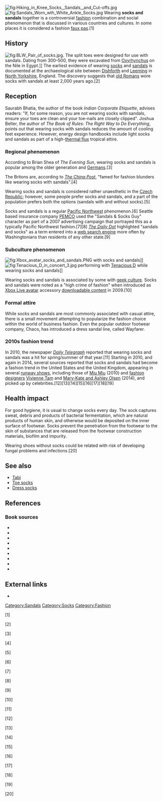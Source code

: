 ![](Hiking_in_Knee_Socks,_Sandals,_and_Cut-offs.jpg "fig:Hiking_in_Knee_Socks,_Sandals,_and_Cut-offs.jpg")
![](Sandals_Worn_wth_White_Ankle_Socks.jpg "fig:Sandals_Worn_wth_White_Ankle_Socks.jpg")
Wearing **socks and sandals** together is a controversial
[fashion](fashion "wikilink") combination and social phenomenon that is
discussed in various countries and cultures. In some places it is
considered a fashion [faux pas](wikt:faux_pas "wikilink").[1]

## History

![](BLW_Pair_of_socks.jpg "fig:BLW_Pair_of_socks.jpg"). The split toes
were designed for use with sandals. Dating from 300–500, they were
excavated from [Oxyrhynchus](Oxyrhynchus "wikilink") on the Nile in
Egypt.\]\] The earliest evidence of wearing [socks](sock "wikilink") and
[sandals](sandal "wikilink") is documented at the archaeological site
between [Dishforth](Dishforth "wikilink") and
[Leeming](Leeming,_North_Yorkshire "wikilink") in [North
Yorkshire](North_Yorkshire "wikilink"), England. The discovery suggests
that [old Romans](Ancient_Rome "wikilink") wore socks with sandals at
least 2,000 years ago.[2]

## Reception

Saurabh Bhatia, the author of the book *Indian Corporate Etiquette*,
advises readers: "If, for some reason, you are not wearing socks with
sandals, ensure your toes are clean and your toe-nails are closely
clipped". Joshua Belter, the author of *The Book of Rules: The Right Way
to Do Everything*, points out that wearing socks with sandals reduces
the amount of cooling feet experience. However, energy design handbooks
include light socks and sandals as part of a high-[thermal
flux](thermal_flux "wikilink") tropical attire.

### Regional phenomenon

According to Brian Shea of *The Evening Sun*, wearing socks and sandals
is popular among the older generation and
[Germans](Germans "wikilink").[3]

The Britons are, according to *[The China
Post](The_China_Post "wikilink")*, "famed for fashion blunders like
wearing socks with sandals".[4]

Wearing socks and sandals is considered rather unaesthetic in the [Czech
Republic](Czech_Republic "wikilink"); however, some people prefer socks
and sandals, and a part of the population prefers both the options
(sandals with and without socks).[5]

Socks and sandals is a regular [Pacific
Northwest](Pacific_Northwest "wikilink") phenomenon.[6] Seattle based
insurance company [PEMCO](PEMCO "wikilink") used the "Sandals & Socks
Guy" character as part of a 2007 advertising campaign that portrayed
this as a typically Pacific Northwest fashion.[7][8] *[The Daily
Dot](The_Daily_Dot "wikilink")* highlighted "sandals and socks" as a
term entered into a [web search engine](web_search_engine "wikilink")
more often by Washingtonians than residents of any other state.[9]

### Subculture phenomenon

![](Xbox_avatar_socks_and_sandals.PNG "fig:Xbox_avatar_socks_and_sandals.PNG")
with socks and sandals\]\]
![](Tenacious_D_in_concert_3.jpg "fig:Tenacious_D_in_concert_3.jpg")
performing with [Tenacious D](Tenacious_D "wikilink") while wearing
socks and sandals\]\]

Wearing socks and sandals is associated by some with [geek
culture](geek_culture "wikilink"). Socks and sandals were noted as a
"high crime of fashion" when introduced as [Xbox Live
avatar](Avatar_(Xbox_Live) "wikilink") accessory [downloadable
content](downloadable_content "wikilink") in 2009.[10]

### Formal attire

While socks and sandals are most commonly associated with casual attire,
there is a small movement attempting to popularize the fashion choice
within the world of business fashion. Even the popular outdoor footwear
company, Chaco, has introduced a dress sandal line, called Wayfarer.

### 2010s fashion trend

In 2010, the newspaper *[Daily
Telegraph](The_Daily_Telegraph "wikilink")* reported that wearing socks
and sandals was a hit for spring/summer of that year.[11] Starting in
2010, and again in 2014, several sources reported that socks and sandals
had become a fashion trend in the United States and the United Kingdom,
appearing in several [runway shows](runway_show "wikilink"), including
those of [Miu Miu](Miu_Miu "wikilink") (2010) and [fashion
designers](fashion_design "wikilink") [Vivienne
Tam](Vivienne_Tam "wikilink") and [Mary-Kate and Ashley
Olsen](Mary-Kate_and_Ashley_Olsen "wikilink") (2014), and picked up by
celebrities.[12][13][14][15][16][17][18][19]

## Health impact

For good hygiene, it is usual to change socks every day. The sock
captures sweat, debris and products of bacterial fermentation, which are
natural products of human skin, and otherwise would be deposited on the
inner surface of footwear. Socks prevent the penetration from the
footwear to the skin of substances that are released from the footwear
construction materials, biofilm and impurity.

Wearing shoes without socks could be related with risk of developing
fungal problems and infections.[20]

## See also

-   [Tabi](Tabi "wikilink")
-   [Toe socks](Toe_socks "wikilink")
-   [Dress socks](Dress_socks "wikilink")

## References

### Book sources

-

-

-

-

-

-

-

-

-

## External links

-

[Category:Sandals](Category:Sandals "wikilink")
[Category:Socks](Category:Socks "wikilink")
[Category:Fashion](Category:Fashion "wikilink")

[1]

[2]

[3]

[4]

[5]

[6]

[7]

[8]

[9]

[10]

[11]

[12]

[13]

[14]

[15]

[16]

[17]

[18]

[19]

[20]